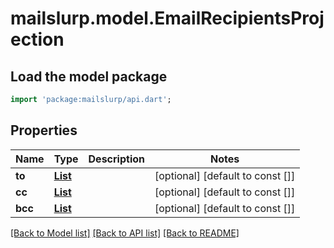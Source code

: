 # mailslurp.model.EmailRecipientsProjection

## Load the model package
```dart
import 'package:mailslurp/api.dart';
```

## Properties
Name | Type | Description | Notes
------------ | ------------- | ------------- | -------------
**to** | [**List<RecipientProjection>**](RecipientProjection) |  | [optional] [default to const []]
**cc** | [**List<RecipientProjection>**](RecipientProjection) |  | [optional] [default to const []]
**bcc** | [**List<RecipientProjection>**](RecipientProjection) |  | [optional] [default to const []]

[[Back to Model list]](../README#documentation-for-models) [[Back to API list]](../README#documentation-for-api-endpoints) [[Back to README]](../README)


